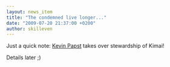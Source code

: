 ```yaml
---
layout: news_item
title: "The condemned live longer..."
date: "2009-07-20 21:37:00 +0200"
author: skilleven
---
```


Just a quick note: [Kevin Papst](http://www.kevinpapst.de) takes over stewardship of Kimai!

Details later ;)
